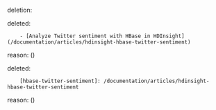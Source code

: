 deletion:

deleted:

		- [Analyze Twitter sentiment with HBase in HDInsight](/documentation/articles/hdinsight-hbase-twitter-sentiment)

reason: ()

deleted:

		[hbase-twitter-sentiment]: /documentation/articles/hdinsight-hbase-twitter-sentiment

reason: ()

